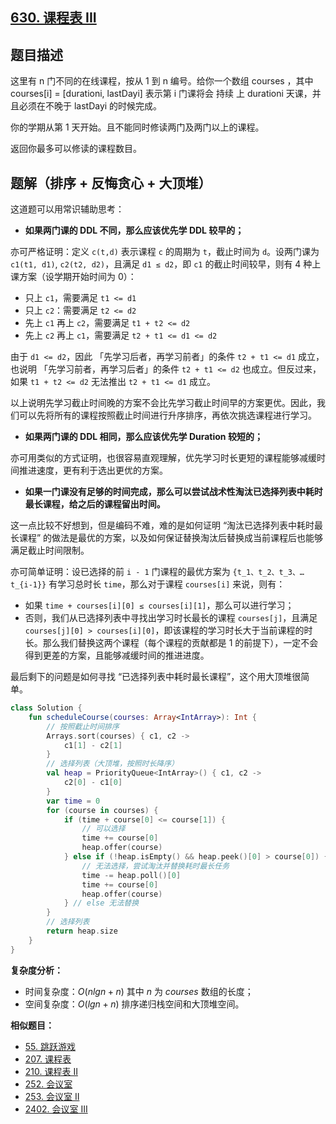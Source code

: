 ## [630. 课程表 III](https://leetcode.cn/problems/course-schedule-iii/description/)

## 题目描述

这里有 n 门不同的在线课程，按从 1 到 n 编号。给你一个数组 courses ，其中 courses[i] = [durationi, lastDayi] 表示第 i 门课将会 持续 上 durationi 天课，并且必须在不晚于 lastDayi 的时候完成。

你的学期从第 1 天开始。且不能同时修读两门及两门以上的课程。

返回你最多可以修读的课程数目。

## 题解（排序 + 反悔贪心 + 大顶堆）

这道题可以用常识辅助思考：

- **如果两门课的 DDL 不同，那么应该优先学 DDL 较早的；**

亦可严格证明：定义 `c(t,d)` 表示课程 `c` 的周期为 `t`，截止时间为 `d`。设两门课为 `c1(t1, d1)`, `c2(t2, d2)`，且满足 `d1 ≤ d2`，即 `c1` 的截止时间较早，则有 4 种上课方案（设学期开始时间为 0）：

- 只上 `c1`，需要满足 `t1 <= d1`
- 只上 `c2`：需要满足 `t2 <= d2`
- 先上 `c1` 再上 `c2`，需要满足 `t1 + t2 <= d2`
- 先上 `c2` 再上 `c1`，需要满足 `t2 + t1 <= d1 <= d2`

由于 `d1 <= d2`，因此 「先学习后者，再学习前者」的条件 `t2 + t1 <= d1` 成立，也说明 「先学习前者，再学习后者」的条件 `t2 + t1 <= d2` 也成立。但反过来，如果 `t1 + t2 <= d2` 无法推出 `t2 + t1 <= d1` 成立。

以上说明先学习截止时间晚的方案不会比先学习截止时间早的方案更优。因此，我们可以先将所有的课程按照截止时间进行升序排序，再依次挑选课程进行学习。

- **如果两门课的 DDL 相同，那么应该优先学 Duration 较短的；**

亦可用类似的方式证明，也很容易直观理解，优先学习时长更短的课程能够减缓时间推进速度，更有利于选出更优的方案。

- **如果一门课没有足够的时间完成，那么可以尝试战术性淘汰已选择列表中耗时最长课程，给之后的课程留出时间。**

这一点比较不好想到，但是编码不难，难的是如何证明 “淘汰已选择列表中耗时最长课程” 的做法是最优的方案，以及如何保证替换淘汰后替换成当前课程后也能够满足截止时间限制。

亦可简单证明：设已选择的前 `i - 1` 门课程的最优方案为 `{t_1、t_2、t_3、…t_{i-1}}` 有学习总时长 `time`，那么对于课程 `courses[i]` 来说，则有：

- 如果 `time + courses[i][0] ≤ courses[i][1]`，那么可以进行学习；
- 否则，我们从已选择列表中寻找出学习时长最长的课程 `courses[j]`，且满足 `courses[j][0] > courses[i][0]`，即该课程的学习时长大于当前课程的时长。那么我们替换这两个课程（每个课程的贡献都是 1 的前提下），一定不会得到更差的方案，且能够减缓时间的推进进度。

最后剩下的问题是如何寻找 “已选择列表中耗时最长课程”，这个用大顶堆很简单。

```kotlin
class Solution {
    fun scheduleCourse(courses: Array<IntArray>): Int {
        // 按照截止时间排序
        Arrays.sort(courses) { c1, c2 ->
            c1[1] - c2[1]
        }
        // 选择列表（大顶堆，按照时长降序）
        val heap = PriorityQueue<IntArray>() { c1, c2 ->
            c2[0] - c1[0]
        }
        var time = 0
        for (course in courses) {
            if (time + course[0] <= course[1]) {
                // 可以选择
                time += course[0]
                heap.offer(course)
            } else if (!heap.isEmpty() && heap.peek()[0] > course[0]) {
                // 无法选择，尝试淘汰并替换耗时最长任务
                time -= heap.poll()[0]
                time += course[0]
                heap.offer(course)
            } // else 无法替换
        }
        // 选择列表
        return heap.size
    }
}
```

**复杂度分析：**

- 时间复杂度：$O(nlgn + n)$ 其中 $n$ 为 $courses$ 数组的长度；
- 空间复杂度：$O(lgn + n)$ 排序递归栈空间和大顶堆空间。

**相似题目：**

- [55. 跳跃游戏](https://leetcode.cn/problems/jump-game/)
- [207. 课程表](https://leetcode.cn/problems/course-schedule/description/)
- [210. 课程表 II](https://leetcode.cn/problems/course-schedule-ii/)
- [252. 会议室](https://leetcode.cn/problems/meeting-rooms/)
- [253. 会议室 II](https://leetcode.cn/problems/meeting-rooms-ii/)
- [2402. 会议室 III](https://leetcode.cn/problems/meeting-rooms-iii/)

